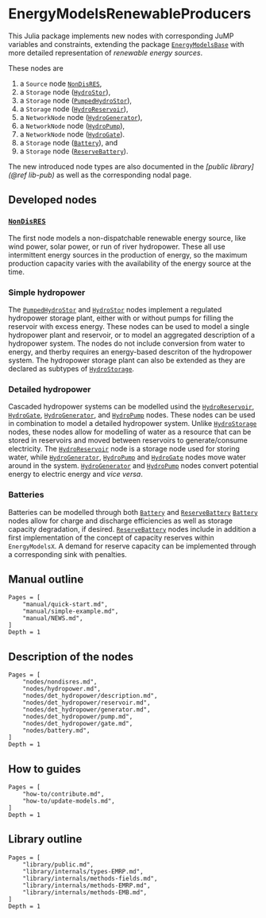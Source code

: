 # EnergyModelsRenewableProducers

This Julia package implements new nodes with corresponding JuMP variables and constraints, extending the package [`EnergyModelsBase`](https://energymodelsx.github.io/EnergyModelsBase.jl/) with more detailed representation of *renewable energy sources*.

These nodes are

1. a `Source` node [`NonDisRES`](@ref),
2. a `Storage` node ([`HydroStor`](@ref)),
3. a `Storage` node ([`PumpedHydroStor`](@ref)),
4. a `Storage` node ([`HydroReservoir`](@ref)),
5. a `NetworkNode` node ([`HydroGenerator`](@ref)),
6. a `NetworkNode` node ([`HydroPump`](@ref)),
7. a `NetworkNode` node ([`HydroGate`](@ref)).
8. a `Storage` node ([`Battery`](@ref)), and
9. a `Storage` node ([`ReserveBattery`](@ref)).

The new introduced node types are also documented in the *[public library](@ref lib-pub)* as well as the corresponding nodal page.

## Developed nodes

### [`NonDisRES`](@ref)

The first node models a non-dispatchable renewable energy source, like wind power, solar power, or run of river hydropower.
These all use intermittent energy sources in the production of energy, so the maximum production capacity varies with the availability of the energy source at the time.

### Simple hydropower

The [`PumpedHydroStor`](@ref) and [`HydroStor`](@ref) nodes implement a regulated hydropower storage plant, either with or without pumps for filling the reservoir with excess energy. These nodes can be used to model a single hydropower plant and reservoir, or to model an aggregated description of a hydropower system. The nodes do not include conversion from water to energy, and therby requires an energy-based descriton of the hydropower system.
The hydropower storage plant can also be extended as they are declared as subtypes of [`HydroStorage`](@ref).

### Detailed hydropower

Cascaded hydropower systems can be modelled usind the [`HydroReservoir`](@ref), [`HydroGate`](@ref), [`HydroGenerator`](@ref), and [`HydroPump`](@ref) nodes.
These nodes can be used in combination to model a detailed hydropower system.
Unlike [`HydroStorage`](@ref) nodes, these nodes allow for modelling of water as a resource that can be stored in reservoirs and moved between reservoirs to generate/consume electricity.
The [`HydroReservoir`](@ref) node is a storage node used for storing water, while [`HydroGenerator`](@ref), [`HydroPump`](@ref) and [`HydroGate`](@ref) nodes move water around in the system.
[`HydroGenerator`](@ref) and [`HydroPump`](@ref) nodes convert potential energy to electric energy and *vice versa*.

### Batteries

Batteries can be modelled through both [`Battery`](@ref) and [`ReserveBattery`](@ref)
[`Battery`](@ref) nodes allow for charge and discharge efficiencies as well as storage capacity degradation, if desired.
[`ReserveBattery`](@ref) nodes include in addition a first implementation of the concept of capacity reserves within `EnergyModelsX`.
A demand for reserve capacity can be implemented through a corresponding sink with penalties.

## Manual outline

```@contents
Pages = [
    "manual/quick-start.md",
    "manual/simple-example.md",
    "manual/NEWS.md",
]
Depth = 1
```

## Description of the nodes

```@contents
Pages = [
    "nodes/nondisres.md",
    "nodes/hydropower.md",
    "nodes/det_hydropower/description.md",
    "nodes/det_hydropower/reservoir.md",
    "nodes/det_hydropower/generator.md",
    "nodes/det_hydropower/pump.md",
    "nodes/det_hydropower/gate.md",
    "nodes/battery.md",
]
Depth = 1
```

## How to guides

```@contents
Pages = [
    "how-to/contribute.md",
    "how-to/update-models.md",
]
Depth = 1
```

## Library outline

```@contents
Pages = [
    "library/public.md",
    "library/internals/types-EMRP.md",
    "library/internals/methods-fields.md",
    "library/internals/methods-EMRP.md",
    "library/internals/methods-EMB.md",
]
Depth = 1
```
